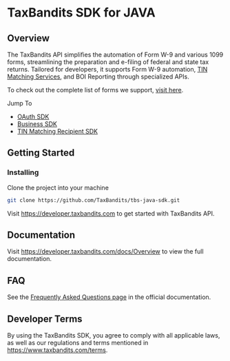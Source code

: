 # TaxBandits SDK for JAVA
## Overview
The TaxBandits API simplifies the automation of Form W-9 and various 1099 forms, streamlining the preparation and e-filing of federal and state tax returns. Tailored for developers, it supports Form W-9 automation, [TIN Matching Services](https://developer.taxbandits.com/tin-matching/), and BOI Reporting through specialized APIs.

To check out the complete list of forms we support, [visit here](https://developer.taxbandits.com/supported-forms).

Jump To
- [OAuth SDK](https://github.com/TaxBandits/tbs-java-sdk/tree/main/oauth-sdk)
- [Business SDK](https://github.com/TaxBandits/tbs-java-sdk/tree/main/business-sdk)
- [TIN Matching Recipient SDK](https://github.com/TaxBandits/tbs-java-sdk/tree/main/tin-matching-recipients-sdk)

## Getting Started

### Installing
Clone the project into your machine

```bash
git clone https://github.com/TaxBandits/tbs-java-sdk.git
```

Visit https://developer.taxbandits.com to get started with TaxBandits API.

## Documentation

Visit https://developer.taxbandits.com/docs/Overview to view the full documentation.

## FAQ

See the [Frequently Asked Questions page](https://developer.taxbandits.com/docs/Faq/General) in the official documentation.

## Developer Terms

By using the TaxBandits SDK, you agree to comply with all applicable laws, as well as our regulations and terms mentioned in https://www.taxbandits.com/terms. 
